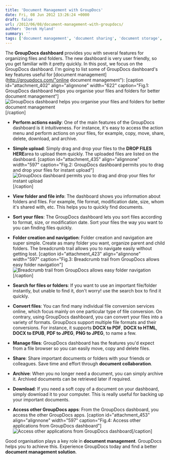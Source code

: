 ```yaml
---
title: 'Document Management with GroupDocs'
date: Fri, 08 Jun 2012 13:26:24 +0000
draft: false
url: /2012/06/08/document-management-with-groupdocs/
author: 'Derek Hyland'
summary: ''
tags: ['document management', 'document sharing', 'document storage', 'document upload', 'drag and drop upload', 'GroupDocs Document Dashboard', 'online document storage', 'online file storage', 'zArchive']
---
```


The **GroupDocs dashboard** provides you with several features for organizing files and folders. The new dashboard is very user friendly, so you get familiar with it pretty quickly. In this post, we focus on the GroupDocs dashboard. I'm going to list some of GroupDocs dashboard's key features useful for [document management](http://groupdocs.com/"online document management"): \[caption id="attachment\_402" align="alignnone" width="622" caption="Fig.1: GroupDocs dashboard helps you organise your files and folders for better document management"\]![GroupDocs dashboard helps you organise your files and folders for better document management](https://blog.groupdocs.com/wp-content/uploads/sites/4/2012/06/dasboard-with-call-outs-new12.png "GroupDocs dashboard helps you organise your files and folders for better document management")\[/caption\]

*   **Perform actions easily**: One of the main features of the GroupDocs dashboard is it intuitiveness. For instance, it's easy to access the action menu and perform actions on your files, for example, copy, move, share, delete, download, and archive.

*   **Simple upload**: Simply drag and drop your files to the **DROP FILES HERE**area to upload them quickly. The uploaded files are listed on the dashboard. \[caption id="attachment\_435" align="alignnone" width="597" caption="Fig.2: GroupDocs dashboard permits you to drag and drop your files for instant upload"\]![GroupDocs dashboard permits you to drag and drop your files for instant upload ](https://blog.groupdocs.com/wp-content/uploads/sites/4/2012/06/uploading-process-new13.png "GroupDocs dashboard permits you to drag and drop your files for instant upload ")\[/caption\]

*   **View folder and file info**: The dashboard shows you information about folders and files. For example, file format, modification date, size, whom it's shared with, etc. This helps you to quickly find documents.

*   **Sort your files**: The GroupDocs dashboard lets you sort files according to format, size, or modification date. Sort your files the way you want to you can finding files quickly.

*   **Folder creation and navigation**: Folder creation and navigation are super simple. Create as many folder you want, organize parent and child folders. The breadcrumb trail allows you to navigate easily without getting lost. \[caption id="attachment\_423" align="alignnone" width="597" caption="Fig.3: Breadcrumb trail from GroupDocs allows easy folder navigation"\]![Breadcrumb trail from GroupDocs allows easy folder navigation ](https://blog.groupdocs.com/wp-content/uploads/sites/4/2012/06/breadcrumbs-navigationnew1.png "Breadcrumb trail from GroupDocs allows easy folder navigation ")\[/caption\]

*   **Search for files or folders**: If you want to use an important file/folder instantly, but unable to find it, don't worry! use the search box to find it quickly.

*   **Convert files**: You can find many individual file conversion services online, which focus mainly on one particular type of file conversion. On contrary, using GroupDocs dashboard, you can convert your files into a variety of formats. GroupDocs support multiple file formats and their conversions. For instance, it supports **DOCX to PDF**, **DOCX to HTML**, **DOCX to EPUB**, **PDF to JPEG**, **PNG to JPEG**, to name a few.

*   **Manage files**: GroupDocs dashboard has the features you'd expect from a file browser so you can easily move, copy and delete files.

*   **Share**: Share important documents or folders with your friends or colleagues. Save time and effort through **document collaboration**.

*   **Archive**: When you no longer need a document, you can simply archive it. Archived documents can be retrieved later if required.

*   **Download**: If you need a soft copy of a document on your dashboard, simply download it to your computer. This is really useful for backing up your important documents.

*   **Access other GroupDocs apps**: From the GroupDocs dashboard, you access the other GroupDocs apps. \[caption id="attachment\_453" align="alignnone" width="597" caption="Fig.4: Access other applications from GroupDocs dashboard"\]![Access other applications from GroupDocs dashboard](https://blog.groupdocs.com/wp-content/uploads/sites/4/2012/06/Access-other-applications-from-GroupDocs-dashboard1.png "Access other applications from GroupDocs dashboard")\[/caption\]

Good organisation plays a key role in **document management**. GroupDocs helps you to achieve this. Experience GroupDocs today and find a better **document management solution**.




